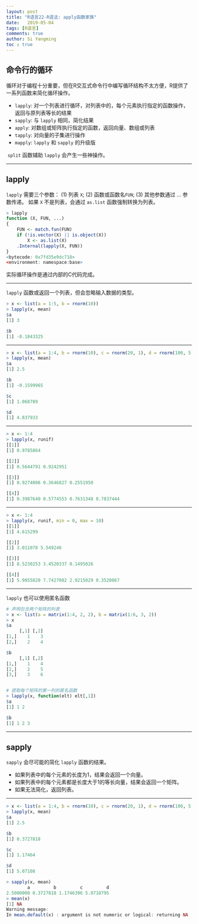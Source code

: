 ```yaml
---
layout: post
title: "R语言22-R语法: apply函数家族"
date:   2019-05-04
tags: [R语言]
comments: true
author: Si Yangming
toc : true
---
```


## 命令行的循环

循环对于编程十分重要，但在R交互式命令行中编写循环结构不太方便，R提供了一系列函数来简化循环操作。

*   `lapply`: 对一个列表进行循环，对列表中的，每个元素执行指定的函数操作，返回与原列表等长的结果
*   `sapply`: 与 `lapply` 相同，简化结果
*   `apply`: 对数组或矩阵执行指定的函数，返回向量、数组或列表
*   `tapply`: 对向量的子集进行操作
*   `mapply`:  `lapply` 和 `sapply` 的升级版

 `split` 函数辅助 `lapply` 会产生一些神操作。

* * *

## lapply

`lapply` 需要三个参数： 
(1) 列表 `X`;
(2) 函数或函数名`FUN`; 
(3) 其他参数通过 ... 参数传递。
如果 `X` 不是列表，会通过 `as.list` 函数强制转换为列表。
```R
> lapply
function (X, FUN, ...) 
{
    FUN <- match.fun(FUN)
    if (!is.vector(X) || is.object(X)) 
        X <- as.list(X)
    .Internal(lapply(X, FUN))
}
<bytecode: 0x7fd35e9dc718>
<environment: namespace:base>
```
实际循环操作是通过内部的C代码完成。

* * *

`lapply` 函数或返回一个列表，但会忽略输入数据的类型。

```R
> x <- list(a = 1:5, b = rnorm(10))
> lapply(x, mean)
$a
[1] 3

$b
[1] -0.1843325

```

* * *

```R
> x <- list(a = 1:4, b = rnorm(10), c = rnorm(20, 1), d = rnorm(100, 5))
> lapply(x, mean)
$a
[1] 2.5

$b
[1] -0.1599965

$c
[1] 1.068789

$d
[1] 4.837933

```

* * *

```R
> x <- 1:4
> lapply(x, runif)
[[1]]
[1] 0.9785864

[[2]]
[1] 0.5644791 0.9242951

[[3]]
[1] 0.9274006 0.3646827 0.2551950

[[4]]
[1] 0.3987640 0.5774553 0.7631348 0.7837444
```

* * *

```R
> x <- 1:4
> lapply(x, runif, min = 0, max = 10)
[[1]]
[1] 4.615299

[[2]]
[1] 3.011078 5.549246

[[3]]
[1] 8.5230253 3.4520337 0.1495026

[[4]]
[1] 5.9855820 7.7427082 2.9215029 0.3520867

```

* * *

`lapply` 也可以使用匿名函数

```R
# 声明包含两个矩阵的列表
> x <- list(a = matrix(1:4, 2, 2), b = matrix(1:6, 3, 2)) 
> x
$a
     [,1] [,2]
[1,]    1    3
[2,]    2    4

$b
     [,1] [,2]
[1,]    1    4
[2,]    2    5
[3,]    3    6


# 提取每个矩阵的第一列的匿名函数
> lapply(x, function(elt) elt[,1])
$a
[1] 1 2

$b
[1] 1 2 3

```

* * *

## sapply

`sapply` 会尽可能的简化 `lapply` 函数的结果。

*   如果列表中的每个元素的长度为1，结果会返回一个向量。
*   如果列表中的每个元素都是长度大于1的等长向量，结果会返回一个矩阵。
*   如果无法简化，返回列表。

* * *

```R
> x <- list(a = 1:4, b = rnorm(10), c = rnorm(20, 1), d = rnorm(100, 5))
> lapply(x, mean)
$a
[1] 2.5

$b
[1] 0.3727818

$c
[1] 1.17464

$d
[1] 5.07108

> sapply(x, mean)
        a         b         c         d 
2.5000000 0.3727818 1.1746396 5.0710795 
> mean(x)
[1] NA
Warning message:
In mean.default(x) : argument is not numeric or logical: returning NA
```
